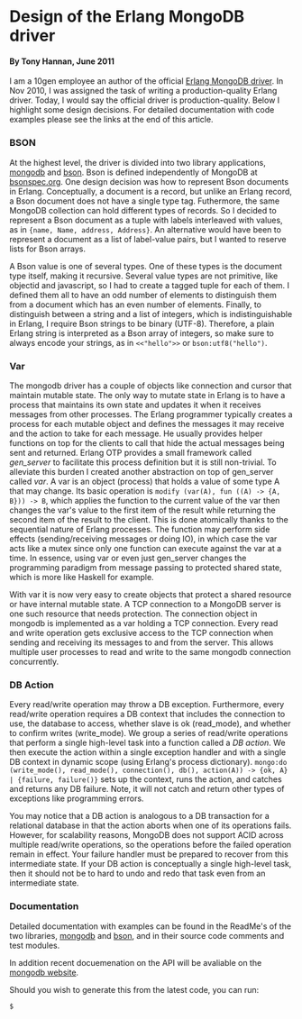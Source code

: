 # Design of the Erlang MongoDB driver
#### By Tony Hannan, June 2011

I am a 10gen employee an author of the official [Erlang MongoDB driver](http://github.com/mongo/mongodb-erlang). In Nov 2010, I was assigned the task of writing a production-quality Erlang driver. Today, I would say the official driver is production-quality. Below I highlight some design decisions. For detailed documentation with code examples please see the links at the end of this article.

### BSON

At the highest level, the driver is divided into two library applications, [mongodb](http://github.com/mongodb/mongodb-erlang) and [bson](http://github.com/mongodb/bson-erlang). Bson is defined independently of MongoDB at [bsonspec.org](http://bsonspec.org). One design decision was how to represent Bson documents in Erlang. Conceptually, a document is a record, but unlike an Erlang record, a Bson document does not have a single type tag. Futhermore, the same MongoDB collection can hold different types of records. So I decided to represent a Bson document as a tuple with labels interleaved with values, as in `{name, Name, address, Address}`. An alternative would have been to represent a document as a list of label-value pairs, but I wanted to reserve lists for Bson arrays.

A Bson value is one of several types. One of these types is the document type itself, making it recursive. Several value types are not primitive, like objectid and javascript, so I had to create a tagged tuple for each of them. I defined them all to have an odd number of elements to distinguish them from a document which has an even number of elements. Finally, to distinguish between a string and a list of integers, which is indistinguishable in Erlang, I require Bson strings to be binary (UTF-8). Therefore, a plain Erlang string is interpreted as a Bson array of integers, so make sure to always encode your strings, as in `<<"hello">>` or `bson:utf8("hello")`.

### Var

The mongodb driver has a couple of objects like connection and cursor that maintain mutable state. The only way to mutate state in Erlang is to have a process that maintains its own state and updates it when it receives messages from other processes. The Erlang programmer typically creates a process for each mutable object and defines the messages it may receive and the action to take for each message. He usually provides helper functions on top for the clients to call that hide the actual messages being sent and returned. Erlang OTP provides a small framework called *gen_server* to facilitate this process definition but it is still non-trivial. To alleviate this burden I created another abstraction on top of gen_server called *var*. A var is an object (process) that holds a value of some type A that may change. Its basic operation is `modify (var(A), fun ((A) -> {A, B})) -> B`, which applies the function to the current value of the var then changes the var's value to the first item of the result while returning the second item of the result to the client. This is done atomically thanks to the sequential nature of Erlang processes. The function may perform side effects (sending/receiving messages or doing IO), in which case the var acts like a mutex since only one function can execute against the var at a time. In essence, using var or even just gen_server changes the programming paradigm from message passing to protected shared state, which is more like Haskell for example.

With var it is now very easy to create objects that protect a shared resource or have internal mutable state. A TCP connection to a MongoDB server is one such resource that needs protection. The connection object in mongodb is implemented as a var holding a TCP connection. Every read and write operation gets exclusive access to the TCP connection when sending and receiving its messages to and from the server. This allows multiple user processes to read and write to the same mongodb connection concurrently.

### DB Action

Every read/write operation may throw a DB exception. Furthermore, every read/write operation requires a DB context that includes the connection to use, the database to access, whether slave is ok (read_mode), and whether to confirm writes (write_mode). We group a series of read/write operations that perform a single high-level task into a function called a *DB action*. We then execute the action within a single exception handler and with a single DB context in dynamic scope (using Erlang's process dictionary). `mongo:do (write_mode(), read_mode(), connection(), db(), action(A)) -> {ok, A} | {failure, failure()}` sets up the context, runs the action, and catches and returns any DB failure. Note, it will not catch and return other types of exceptions like programming errors.

You may notice that a DB action is analogous to a DB transaction for a relational database in that the action aborts when one of its operations fails. However, for scalability reasons, MongoDB does not support ACID across multiple read/write operations, so the operations before the failed operation remain in effect. Your failure handler must be prepared to recover from this intermediate state. If your DB action is conceptually a single high-level task, then it should not be to hard to undo and redo that task even from an intermediate state.

### Documentation

Detailed documentation with examples can be found in the ReadMe's of the two libraries, [mongodb](http://github.com/mongodb/mongodb-erlang) and [bson](http://github.com/mongodb/bson-erlang), and in their source code comments and test modules.

In addition recent docuemenation on the API will be avaliable on the [mongodb website](http://api.mongodb.org/erlang/mongodb/).

Should you wish to generate this from the latest code, you can run:

    $ 
